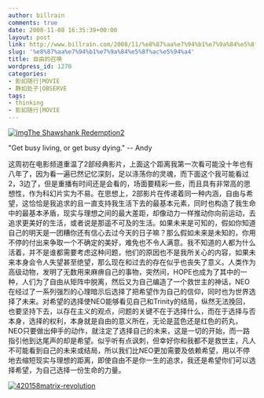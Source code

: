```yaml
---
author: billrain
comments: true
date: 2008-11-08 16:35:39+00:00
layout: post
link: http://www.billrain.com/2008/11/%e8%87%aa%e7%94%b1%e7%9a%84%e5%8f%ac%e5%94%a4/
slug: '%e8%87%aa%e7%94%b1%e7%9a%84%e5%8f%ac%e5%94%a4'
title: 自由的召唤
wordpress_id: 1270
categories:
- 影如随行|MOVIE
- 静如处子|OBSERVE
tags:
- thinking
- 影如随行|MOVIE
---
```


[![imgThe Shawshank Redemption2](http://www.billrain.com/wp-content/uploads/2008/11/imgthe-shawshank-redemption2-thumb.jpg)](http://www.billrain.com/wp-content/uploads/2008/11/imgthe-shawshank-redemption2.jpg)

"Get busy living, or get busy dying." -- Andy

这周初在电影频道重温了2部经典影片，上面这个距离我第一次看可能没十年也有八年了，因为看一遍已然记忆深刻，足以涤荡你的灵魂，而下面这个我可能看过2，3边了，但是重播有时间还是会看的，场面要精彩一些，而且具有非常高的思想性，作为科幻片实为不易。在思想上，2部影片在传递着同一种内涵，自由与希望，这恰恰是我追求的且一直支持我生活下去的最基本元素，同时也构造了我生命中的最基本矛盾，现实与理想之间的最大差距，却像动力一样推动你向前运动，去追求更美好的生活，或者说是那遥不可及的生活。如果未来是可知的，假如你知道自己的明天是一团糟你还有信心去过今天的日子嘛？那么假如未来是未知的，你用不停的付出来争取一个不确定的美好，难免也不令人满意。我不知道的人都为什么活着，并不是谁都需要考虑这种问题，他们的原因也不是我所关心的内容，如果未来本身会令人失望甚至绝望，那么现在和过去的存在似乎也丧失了意义。人类作为高级动物，发明了无数用来麻痹自己的事物，突然间，HOPE也成为了其中的一种，人们为了自由从矩阵中脱离，然后又为自己编造了一个救世主的神话，NEO在经过了一系列强烈的心理暗示后选择了把希望作为自己的信仰，同时也为世界选择了未来。对希望的选择使NEO能够看见自己和Trinity的结局，纵然无法挽回，也要坚持下去，以存在主义的观点，问题的关键不在于选择什么，而在于选择与否本身，选择的权利，本身就是自由的意义所在，无论是蓝色还是红色的药丸，NEO只要做出伸手的动作，就注定了选择自己的未来，这是一切的开始，而一路指引他到达尾声的却是希望。似乎听有点讽刺，但幸好你和我都不是救世主，凡人不可能看到自己的未来或结局，所以我们比NEO更加需要及依赖希望，用以不停地去缩短现实与理想的距离，即使自由不是你一生的追求，我还是希望你们可以选择希望，为自己选择一份生命的力量。

[![420158matrix-revolution](http://www.billrain.com/wp-content/uploads/2008/11/420158matrix-revolution-thumb.jpg)](http://www.billrain.com/wp-content/uploads/2008/11/420158matrix-revolution.jpg)
